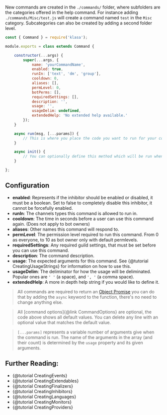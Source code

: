New commands are created in the `./commands/` folder, where subfolders are the categories offered in the help command. For instance adding `./commands/Misc/test.js` will create a command named `test` in the `Misc` category. Subcategories can also be created by adding a second folder level.

```javascript
const { Command } = require('klasa');

module.exports = class extends Command {

	constructor(...args) {
		super(...args, {
			name: 'yourCommandName',
            enabled: true,
            runIn: ['text', 'dm', 'group'],
            cooldown: 0,
            aliases: [],
            permLevel: 0,
            botPerms: [],
            requiredSettings: [],
            description: '',
            usage: '',
            usageDelim: undefined,
            extendedHelp: 'No extended help available.'
		});
	}

	async run(msg, [...params]) {
		// This is where you place the code you want to run for your command
	}

	async init() {
		// You can optionally define this method which will be run when the bot starts (after login, so discord data is available via this.client)
	}

};
```

## Configuration
- **enabled**: Represents if the inhibitor should be enabled or disabled, it must be
a boolean. Set to false to completely disable this inhibitor, it cannot be forcefully enabled.
- **runIn**: The channels types this command is allowed to run in.
- **cooldown**: The time in seconds before a user can use this command again. (Does not apply to bot owners)
- **aliases**: Other names this command will respond to.
- **permLevel**: The permission level required to run this command. From 0 as everyone, to 10 as bot owner only with default permlevels.
- **requiredSettings**: Any required guild settings, that must be set before you can use this command.
- **description**: The command description.
- **usage**: The expected arguments for this command. See {@tutorial CreatingUsageStrings} for information on how to use this.
- **usageDelim**: The deliminator for how the usage will be deliminated. Popular ones are `' '` (a space), and `', '` (a comma space).
- **extendedHelp**: A more in depth help string if you would like to define it.

> All commands are required to return an [Object Promise](https://developer.mozilla.org/en/docs/Web/JavaScript/Reference/Global_Objects/Promise) you can do that by adding the `async` keyword to the function, there's no need to change anything else.

> All [command options]{@link CommandOptions} are optional, the code above shows all default values. You can delete any line with an optional value that matches the default value.

>`[...params]` represents a variable number of arguments give when the command is run. The name of the arguments in the array (and their count) is determined by the `usage` property and its given arguments.


## Further Reading:
- {@tutorial CreatingEvents}
- {@tutorial CreatingExtendables}
- {@tutorial CreatingFinalizers}
- {@tutorial CreatingInhibitors}
- {@tutorial CreatingLanguages}
- {@tutorial CreatingMonitors}
- {@tutorial CreatingProviders}